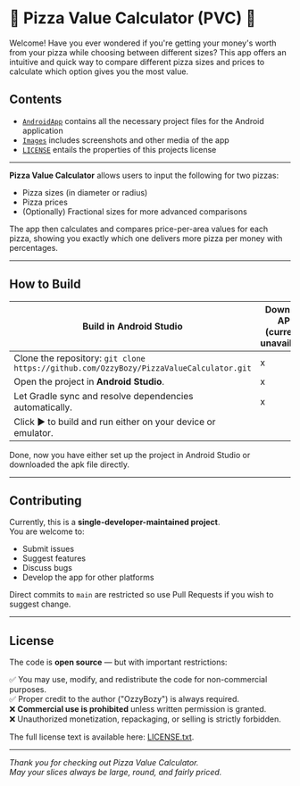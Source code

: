 🍕 Pizza Value Calculator (PVC) 🍕
===

Welcome! Have you ever wondered if you're getting your money's worth from your pizza while choosing between different sizes? This app offers an intuitive and quick way to compare different pizza sizes and prices to calculate which option gives you the most value.

## Contents
* [`AndroidApp`](AndroidApp) contains all the necessary project files for the Android application
* [`Images`](Images) includes screenshots and other media of the app
* [`LICENSE`](LICENSE.txt) entails the properties of this projects license

---

**Pizza Value Calculator** allows users to input the following for two pizzas:

- Pizza sizes (in diameter or radius)
- Pizza prices
- (Optionally) Fractional sizes for more advanced comparisons

The app then calculates and compares price-per-area values for each pizza, showing you exactly which one delivers more pizza per money with percentages.

---

## How to Build
| Build in Android Studio | Download APK (currently unavailable) |
| --- | --- |
|Clone the repository: ```git clone https://github.com/OzzyBozy/PizzaValueCalculator.git``` | x |
| Open the project in **Android Studio**. | x |
| Let Gradle sync and resolve dependencies automatically. | x |
| Click ▶️ to build and run either on your device or emulator. |

Done, now you have either set up the project in Android Studio or downloaded the apk file directly.

---

## Contributing
Currently, this is a **single-developer-maintained project**.  
You are welcome to:

- Submit issues
- Suggest features
- Discuss bugs
- Develop the app for other platforms

Direct commits to `main` are restricted so use Pull Requests if you wish to suggest change.

---

## License

The code is **open source** — but with important restrictions:

 ✅ You may use, modify, and redistribute the code for non-commercial purposes.  
 ✅ Proper credit to the author ("OzzyBozy") is always required.  
 ❌ **Commercial use is prohibited** unless written permission is granted.  
 ❌ Unauthorized monetization, repackaging, or selling is strictly forbidden.  

The full license text is available here: [LICENSE.txt](LICENSE.txt).

---
*Thank you for checking out Pizza Value Calculator.  
May your slices always be large, round, and fairly priced.*
